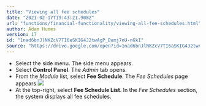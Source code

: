 ```yaml
---
title: "Viewing all fee schedules"
date: "2021-02-17T19:43:21.908Z"
url: "functions/financial-functionality/viewing-all-fee-schedules.html"
author: Adam Humes
version: 17
id: "1nad6bnJlNKZcV7TI6aSKIG4J2twAgP_Damj7nU-nGkI"
source: "https://drive.google.com/open?id=1nad6bnJlNKZcV7TI6aSKIG4J2twAgP_Damj7nU-nGkI"
---
```

* Select the side menu. The side menu appears.
* Select <strong>Control Panel</strong>. The <em>Admin</em> tab opens. 
* From the <em>Module</em> list, select <strong>Fee Schedule</strong>. The <em>Fee Schedules</em> page appears.![](viewing-all-fee-schedules.images/image1.png)
* At the top-right, select <strong>Fee Schedule List</strong>. In the <em>Fee Schedules</em> section, the system displays all fee schedules.
